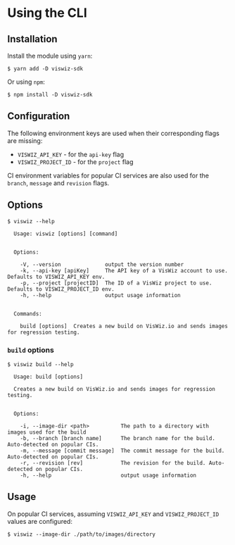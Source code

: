 # Using the CLI

## Installation

Install the module using `yarn`:

```
$ yarn add -D viswiz-sdk
```

Or using `npm`:

```
$ npm install -D viswiz-sdk
```

## Configuration

The following environment keys are used when their corresponding flags are missing:

- `VISWIZ_API_KEY` - for the `api-key` flag
- `VISWIZ_PROJECT_ID` - for the `project` flag

CI environment variables for popular CI services are also used for the `branch`, `message` and
`revision` flags.

## Options

```
$ viswiz --help

  Usage: viswiz [options] [command]


  Options:

    -V, --version              output the version number
    -k, --api-key [apiKey]     The API key of a VisWiz account to use. Defaults to VISWIZ_API_KEY env.
    -p, --project [projectID]  The ID of a VisWiz project to use. Defaults to VISWIZ_PROJECT_ID env.
    -h, --help                 output usage information


  Commands:

    build [options]  Creates a new build on VisWiz.io and sends images for regression testing.
```

### `build` options

```
$ viswiz build --help

  Usage: build [options]

  Creates a new build on VisWiz.io and sends images for regression testing.


  Options:

    -i, --image-dir <path>          The path to a directory with images used for the build
    -b, --branch [branch name]      The branch name for the build. Auto-detected on popular CIs.
    -m, --message [commit message]  The commit message for the build. Auto-detected on popular CIs.
    -r, --revision [rev]            The revision for the build. Auto-detected on popular CIs.
    -h, --help                      output usage information
```

## Usage

On popular CI services, assuming `VISWIZ_API_KEY` and `VISWIZ_PROJECT_ID` values are configured:

```
$ viswiz --image-dir ./path/to/images/directory
```
